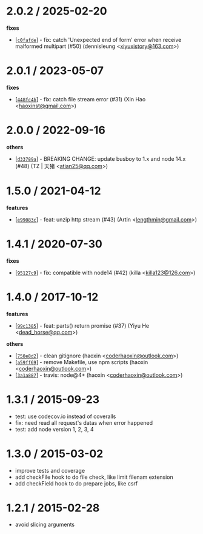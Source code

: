 
2.0.2 / 2025-02-20
==================

**fixes**
  * [[`c0fafde`](https://github.com/cojs/busboy/commit/86813312c340ad1bf59db349fda399347c0fafde)] - fix: catch 'Unexpected end of form' error when receive malformed multipart (#50) (dennisleung <<xiyuxistory@163.com>>)

2.0.1 / 2023-05-07
==================

**fixes**
  * [[`448fc4b`](http://github.com/cojs/busboy/commit/448fc4b7af677009749a9f4ebfb9048ec3b20f53)] - fix: catch file stream error (#31) (Xin Hao <<haoxinst@gmail.com>>)

2.0.0 / 2022-09-16
==================

**others**
  * [[`d33789a`](http://github.com/cojs/busboy/commit/d33789a2af0b04fb9a68b1016a70857fc5f3c584)] - BREAKING CHANGE: update busboy to 1.x and node 14.x (#48) (TZ | 天猪 <<atian25@qq.com>>)

1.5.0 / 2021-04-12
==================

**features**
  * [[`e99083c`](http://github.com/cojs/busboy/commit/e99083c62f85a6bab84821cd677fc49e726a9ae8)] - feat: unzip http stream (#43) (Artin <<lengthmin@gmail.com>>)

1.4.1 / 2020-07-30
==================

**fixes**
  * [[`95127c9`](http://github.com/cojs/busboy/commit/95127c9ae202024b8117b35403cb52680b1aef81)] - fix: compatible with node14 (#42) (killa <<killa123@126.com>>)

1.4.0 / 2017-10-12
==================

**features**
  * [[`99c1385`](http://github.com/cojs/busboy/commit/99c1385423a32c2919f93871b68772f47088bc61)] - feat: parts() return promise (#37) (Yiyu He <<dead_horse@qq.com>>)

**others**
  * [[`750e8d2`](http://github.com/cojs/busboy/commit/750e8d284d649bf2b7f938ee345d150a44eb4dbb)] - clean gitignore (haoxin <<coderhaoxin@outlook.com>>)
  * [[`a59ff69`](http://github.com/cojs/busboy/commit/a59ff69d8093579c781b37ac9f449b8df86991e0)] - remove Makefile, use npm scripts (haoxin <<coderhaoxin@outlook.com>>)
  * [[`3a1a887`](http://github.com/cojs/busboy/commit/3a1a887142ca9452183d587efed53a5cfd840bdd)] - travis: node@4+ (haoxin <<coderhaoxin@outlook.com>>)

1.3.1 / 2015-09-23
==================

 * test: use codecov.io instead of coveralls
 * fix: need read all request's datas when error happened
 * test: add node version 1, 2, 3, 4

1.3.0 / 2015-03-02
==================

 * improve tests and coverage
 * add checkFile hook to do file check, like limit filenam extension
 * add checkField hook to do prepare jobs, like csrf

1.2.1 / 2015-02-28
==================

 * avoid slicing arguments
